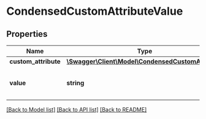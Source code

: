 # CondensedCustomAttributeValue

## Properties
Name | Type | Description | Notes
------------ | ------------- | ------------- | -------------
**custom_attribute** | [**\Swagger\Client\Model\CondensedCustomAttribute**](CondensedCustomAttribute.md) |  | [optional] 
**value** | **string** | The value of the custom attribute. | [optional] 

[[Back to Model list]](../README.md#documentation-for-models) [[Back to API list]](../README.md#documentation-for-api-endpoints) [[Back to README]](../README.md)


